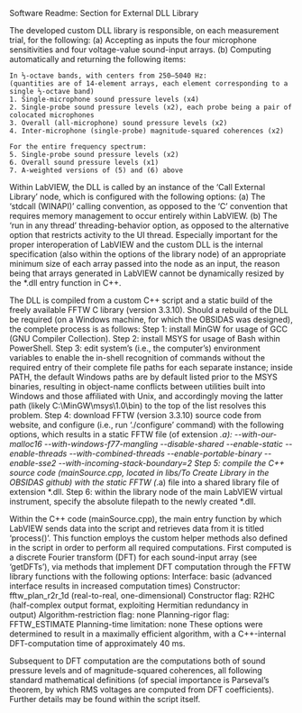 Software Readme: Section for External DLL Library

The developed custom DLL library is responsible, on each measurement trial, for the following:
(a) Accepting as inputs the four microphone sensitivities and four voltage-value sound-input arrays.
(b) Computing automatically and returning the following items:

	In ⅓-octave bands, with centers from 250–5040 Hz:
	(quantities are of 14-element arrays, each element corresponding to a single ⅓-octave band)
 	1. Single-microphone sound pressure levels (x4)
 	2. Single-probe sound pressure levels (x2), each probe being a pair of colocated microphones
 	3. Overall (all-microphone) sound pressure levels (x2)
 	4. Inter-microphone (single-probe) magnitude-squared coherences (x2)

	For the entire frequency spectrum:
 	5. Single-probe sound pressure levels (x2)
 	6. Overall sound pressure levels (x1)
 	7. A-weighted versions of (5) and (6) above

Within LabVIEW, the DLL is called by an instance of the ‘Call External Library’ node, which is configured with the following options:
(a) The ‘stdcall (WINAPI)’ calling convention, as opposed to the ‘C’ convention that requires memory management to occur entirely within LabVIEW.
(b) The ‘run in any thread’ threading-behavior option, as opposed to the alternative option that restricts activity to the UI thread.
Especially important for the proper interoperation of LabVIEW and the custom DLL is the internal specification (also within the options of the library node) of an appropriate minimum size of each array passed into the node as an input, the reason being that arrays generated in LabVIEW cannot be dynamically resized by the *.dll entry function in C++.

The DLL is compiled from a custom C++ script and a static build of the freely available FFTW C library (version 3.3.10). Should a rebuild of the DLL be required (on a Windows machine, for which the OBSIDAS was designed), the complete process is as follows:
Step 1: install MinGW for usage of GCC (GNU Compiler Collection).
Step 2: install MSYS for usage of Bash within PowerShell.
Step 3: edit system’s (i.e., the computer’s) environment variables to enable the in-shell recognition of commands without the required entry of their complete file paths for each separate instance; inside PATH, the default Windows paths are by default listed prior to the MSYS binaries, resulting in object-name conflicts between utilities built into Windows and those affiliated with Unix, and accordingly moving the latter path (likely C:\MinGW\msys\1.0\bin) to the top of the list resolves this problem.
Step 4: download FFTW (version 3.3.10) source code from website, and configure (i.e., run ‘./configure’ command) with the following options, which results in a static FFTW file (of extension *.a):
     --with-our-malloc16
     --with-windows-f77-mangling
     --disable-shared
     --enable-static
     --enable-threads
     --with-combined-threads
     --enable-portable-binary
     --enable-sse2
     --with-incoming-stack-boundary=2
Step 5: compile the C++ source code (mainSource.cpp, located in libs/To Create Library in the OBSIDAS github) with the static FFTW (*.a) file into a shared library file of extension *.dll.
Step 6: within the library node of the main LabVIEW virtual instrument, specify the absolute filepath to the newly created *.dll.

Within the C++ code (mainSource.cpp), the main entry function by which LabVIEW sends data into the script and retrieves data from it is titled ‘process()’. This function employs the custom helper methods also defined in the script in order to perform all required computations. First computed is a discrete Fourier transform (DFT) for each sound-input array (see ‘getDFTs’), via methods that implement DFT computation through the FFTW library functions with the following options:
     Interface: basic (advanced interface results in increased computation times)
     Constructor: fftw_plan_r2r_1d (real-to-real, one-dimensional)
     Constructor flag: R2HC (half-complex output format, exploiting Hermitian redundancy in    
     output)
     Algorithm-restriction flag: none
     Planning-rigor flag: FFTW_ESTIMATE
     Planning-time limitation: none
These options were determined to result in a maximally efficient algorithm, with a C++-internal DFT-computation time of approximately 40 ms.

Subsequent to DFT computation are the computations both of sound pressure levels and of magnitude-squared coherences, all following standard mathematical definitions (of special importance is Parseval’s theorem, by which RMS voltages are computed from DFT coefficients). Further details may be found within the script itself.
